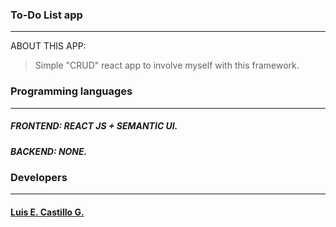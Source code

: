 ### To-Do List app
____
ABOUT THIS APP:
> Simple "CRUD" react app to involve myself with this framework.

### Programming languages
____
##### FRONTEND: REACT JS + SEMANTIC UI.
##### BACKEND: NONE.

### Developers
____
#### [Luis E. Castillo G.](http://github.com/CastilloLuis)